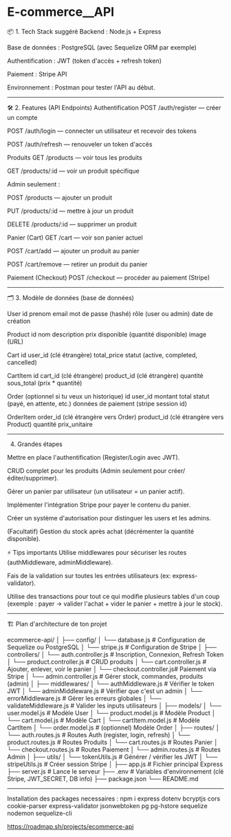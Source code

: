 # E-commerce\_\_API

📦 1. Tech Stack suggéré
Backend : Node.js + Express

Base de données : PostgreSQL (avec Sequelize ORM par exemple)

Authentification : JWT (token d'accès + refresh token)

Paiement : Stripe API

Environnement : Postman pour tester l'API au début.

---

🛠 2. Features (API Endpoints)
Authentification
POST /auth/register — créer un compte

POST /auth/login — connecter un utilisateur et recevoir des tokens

POST /auth/refresh — renouveler un token d'accès

Produits
GET /products — voir tous les produits

GET /products/:id — voir un produit spécifique

Admin seulement :

POST /products — ajouter un produit

PUT /products/:id — mettre à jour un produit

DELETE /products/:id — supprimer un produit

Panier (Cart)
GET /cart — voir son panier actuel

POST /cart/add — ajouter un produit au panier

POST /cart/remove — retirer un produit du panier

Paiement (Checkout)
POST /checkout — procéder au paiement (Stripe)

---

🗂 3. Modèle de données (base de données)

User
id
prenom
email
mot de passe (hashé)
rôle (user ou admin)
date de création

Product
id
nom
description
prix
disponible (quantité disponible)
image (URL)

Cart
id
user_id (clé étrangère)
total_price
statut (active, completed, cancelled)

CartItem
id
cart_id (clé étrangère)
product_id (clé étrangère)
quantité
sous_total (prix \* quantité)

Order (optionnel si tu veux un historique)
id
user_id
montant total
statut (payé, en attente, etc.)
données de paiement (stripe session id)

OrderItem
order_id (clé étrangère vers Order)
product_id (clé étrangère vers Product)
quantité
prix_unitaire

---

4.  Grandes étapes

Mettre en place l'authentification (Register/Login avec JWT).

CRUD complet pour les produits (Admin seulement pour créer/éditer/supprimer).

Gérer un panier par utilisateur (un utilisateur = un panier actif).

Implémenter l'intégration Stripe pour payer le contenu du panier.

Créer un système d'autorisation pour distinguer les users et les admins.

(Facultatif) Gestion du stock après achat (décrémenter la quantité disponible).

⚡ Tips importants
Utilise middlewares pour sécuriser les routes (authMiddleware, adminMiddleware).

Fais de la validation sur toutes les entrées utilisateurs (ex: express-validator).

Utilise des transactions pour tout ce qui modifie plusieurs tables d'un coup (exemple : payer → valider l'achat + vider le panier + mettre à jour le stock).

---

🏗️ Plan d'architecture de ton projet

ecommerce-api/
│
├── config/
│ └── database.js # Configuration de Sequelize ou PostgreSQL
│ └── stripe.js # Configuration de Stripe
│
├── controllers/
│ └── auth.controller.js # Inscription, Connexion, Refresh Token
│ └── product.controller.js # CRUD produits
│ └── cart.controller.js # Ajouter, enlever, voir le panier
│ └── checkout.controller.js# Paiement via Stripe
│ └── admin.controller.js # Gérer stock, commandes, produits (admin)
│
├── middlewares/
│ └── authMiddleware.js # Vérifier le token JWT
│ └── adminMiddleware.js # Vérifier que c'est un admin
│ └── errorMiddleware.js # Gérer les erreurs globales
│ └── validateMiddleware.js # Valider les inputs utilisateurs
│
├── models/
│ └── user.model.js # Modèle User
│ └── product.model.js # Modèle Product
│ └── cart.model.js # Modèle Cart
│ └── cartItem.model.js # Modèle CartItem
│ └── order.model.js # (optionnel) Modèle Order
│
├── routes/
│ └── auth.routes.js # Routes Auth (register, login, refresh)
│ └── product.routes.js # Routes Produits
│ └── cart.routes.js # Routes Panier
│ └── checkout.routes.js # Routes Paiement
│ └── admin.routes.js # Routes Admin
│
├── utils/
│ └── tokenUtils.js # Générer / vérifier les JWT
│ └── stripeUtils.js # Créer session Stripe
│
├── app.js # Fichier principal Express
├── server.js # Lance le serveur
├── .env # Variables d'environnement (clé Stripe, JWT_SECRET, DB info)
├── package.json
└── README.md

---

Installation des packages necessaires :
npm i express dotenv bcryptjs cors cookie-parser express-validator jsonwebtoken pg pg-hstore sequelize nodemon sequelize-cli

https://roadmap.sh/projects/ecommerce-api
